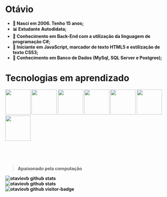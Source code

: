 ## <h1><b>Otávio<b></h1>

- 👋 Nasci em 2006. Tenho 15 anos;
- 📊 Estudante Autodidata;
- 📌 Conhecimento em Back-End com a utilização da linguagem de programação C#;
- 📌 Iniciante em JavaScript, marcador de texto HTML5 e estilização de texto CSS3;
- 🎲 Conhecimento em Banco de Dados (MySql, SQL Server e Postgree);
  
## <h1>Tecnologias em aprendizado</h1>
<img src="https://user-images.githubusercontent.com/101956836/169415424-23ee1669-4216-4212-915f-e057b08a171f.png" height=80px>
<img src="https://user-images.githubusercontent.com/101956836/169415439-1e833a15-9fab-4ebf-93ab-3f2f8c3963ef.png" height=80px>
<img src="https://user-images.githubusercontent.com/101956836/169415700-c7978687-b77a-4ad9-b44e-d3108b8b37f0.png" height=80px>
<img src="https://user-images.githubusercontent.com/101956836/169415764-e55a1e22-32c6-4c21-9989-44433a3920eb.png" height=80px>
<img src="https://user-images.githubusercontent.com/101956836/169416140-f2eb2413-556d-417e-b8b6-76e5b2c7d538.png" height=80px>
<img src="https://user-images.githubusercontent.com/101956836/169415949-9afe2eaa-57be-45c9-8713-ec3375c39f43.png" height=80px>
<img src="https://user-images.githubusercontent.com/101956836/169673066-0a4801cc-901b-4837-9e75-337841b220b1.png" height=80px>

<br><br><br><blockquote>Apaixonado pela computação</blockquote>

  ![otaviovb github stats](https://github-readme-stats.vercel.app/api?username=OtavioVB&show_icons=true&hide=["issues"]&theme=dracula)<br>
  ![otaviovb github stats](https://github-readme-stats.vercel.app/api/top-langs/?username=otaviovb&layout=compact&langs_count=7&theme=dracula)<br>
  ![otaviovb github visitor-badge](https://visitor-badge.glitch.me/badge?page_id=OtavioVB)
